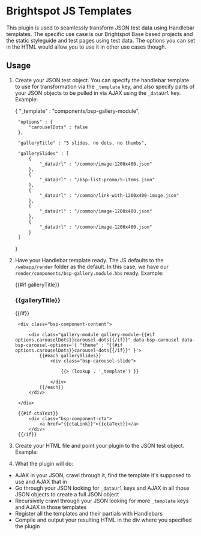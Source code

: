 # Brightspot JS Templates

This plugin is used to seamlessly transform JSON test data using Handlebar templates. The specific use case is our Brightspot Base based projects and the static styleguide and test pages using test data. The options you can set in the HTML would allow you to use it in other use cases though. 

## Usage

1) Create your JSON test object. You can specify the handlebar template to use for transformation via the `_template` key, and also specify parts of your JSON objects to be pulled in via AJAX using the `_dataUrl` key. Example: 

	{
		"_template" : "components/bsp-gallery-module",

		"options" : {
			"carouselDots" : false
		},

		"galleryTitle" : "5 slides, no dots, no thumbs",

		"gallerySlides" : [
			{ 
				"_dataUrl" : "/common/image-1200x400.json"
			},
			{ 	
				"_dataUrl" : "/bsp-list-promo/5-items.json"
			},
			{ 	
				"_dataUrl" : "/common/link-with-1200x400-image.json"
			},
			{ 
				"_dataUrl" : "/common/image-1200x400.json"
			},
			{ 
				"_dataUrl" : "/common/image-1200x400.json"
			}
		]
	}

2) Have your Handlebar template ready. The JS defaults to the `/webapp/render` folder as the default. In this case, we have our `render/components/bsp-gallery.module.hbs` ready. Example: 

	<div class="bsp-component">
		{{#if galleryTitle}}
			<h3 class="bsp-component-title">{{galleryTitle}}</h1>
		{{/if}}

		<div class="bsp-component-content">

			<div class="gallery-module gallery-module-{{#if options.carouselDots}}carousel-dots{{/if}}" data-bsp-carousel data-bsp-carousel-options='{ "theme" : "{{#if options.carouselDots}}carousel-dots{{/if}}" }'>
				{{#each gallerySlides}}
					<div class="bsp-carousel-slide">

						{{> (lookup . '_template') }}

					</div>
				{{/each}}
			</div>

		</div>

		{{#if ctaText}}
			<div class="bsp-component-cta">
				<a href="{{ctaLink}}">{{ctaText}}</a>
			</div>	
		{{/if}}	
	</div>

3) Create your HTML file and point your plugin to the JSON test object. Example: 

	<div class="test-wrapper">
		<div data-bsp-template data-bsp-template-options='{ "dataUrl": "/bsp-gallery-module/5-slides.json" }'></div>
	</div>

4) What the plugin will do:

* AJAX in your JSON, crawl through it, find the template it's supposed to use and AJAX that in
* Go through your JSON looking for `_dataUrl` keys and AJAX in all those JSON objects to create a full JSON object
* Recursively crawl through your JSON looking for more `_template` keys and AJAX in those templates
* Register all the templates and their partials with Handlebars
* Compile and output your resulting HTML in the div where you specified the plugin
